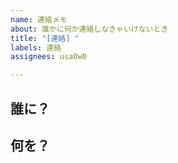 ```yaml
---
name: 連絡メモ
about: 誰かに何か連絡しなきゃいけないとき
title: "[連絡] "
labels: 連絡
assignees: usa0w0

---
```


## 誰に？


## 何を？
